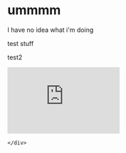 # ummmm
I have no idea what i'm doing
<!DOCTYPE html>
<html>
  <head>
    <link rel="stylesheet" href="style.css">
  </head>
  <body>
    <div class="mydiv">
    <p>
      test stuff
    </p>
      <p>test2</p>
      <embed width="50%" src="https://www.youtube.com/embed/Lhw4oNAe7Yc" title="YouTube video player" frameborder="0" allow="accelerometer; autoplay=1; clipboard-write; encrypted-media; gyroscope; picture-in-picture" allowfullscreen>
      
    </div>
  </body>
</html>
